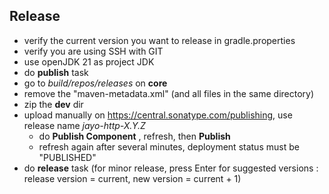 ## Release
* verify the current version you want to release in gradle.properties
* verify you are using SSH with GIT
* use openJDK 21 as project JDK
* do **publish** task
* go to *build/repos/releases* on **core**
* remove the "maven-metadata.xml" (and all files in the same directory)
* zip the **dev** dir
* upload manually on https://central.sonatype.com/publishing, use release name *jayo-http-X.Y.Z*
  * do **Publish Component** , refresh, then **Publish**
  * refresh again after several minutes, deployment status must be "PUBLISHED"
* do **release** task (for minor release, press Enter for suggested versions : release version = current,
new version = current + 1)

